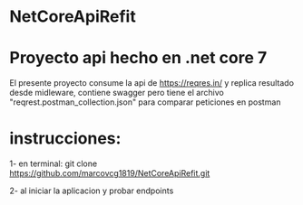 # NetCoreApiRefit

# Proyecto api hecho en .net core 7 
El presente proyecto consume la api de https://reqres.in/ y replica resultado desde midleware, contiene swagger pero tiene el archivo "reqrest.postman_collection.json"
para comparar peticiones en postman

# instrucciones: 

1- en terminal: git clone https://github.com/marcovcg1819/NetCoreApiRefit.git

2- al iniciar la aplicacion y probar endpoints
